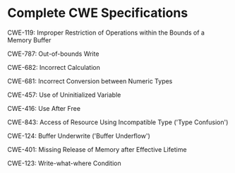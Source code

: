 

# Complete CWE Specifications

CWE-119: Improper Restriction of Operations within the Bounds of a Memory Buffer

CWE-787: Out-of-bounds Write

CWE-682: Incorrect Calculation

CWE-681: Incorrect Conversion between Numeric Types

CWE-457: Use of Uninitialized Variable

CWE-416: Use After Free

CWE-843: Access of Resource Using Incompatible Type ('Type Confusion')

CWE-124: Buffer Underwrite ('Buffer Underflow')

CWE-401: Missing Release of Memory after Effective Lifetime

CWE-123: Write-what-where Condition